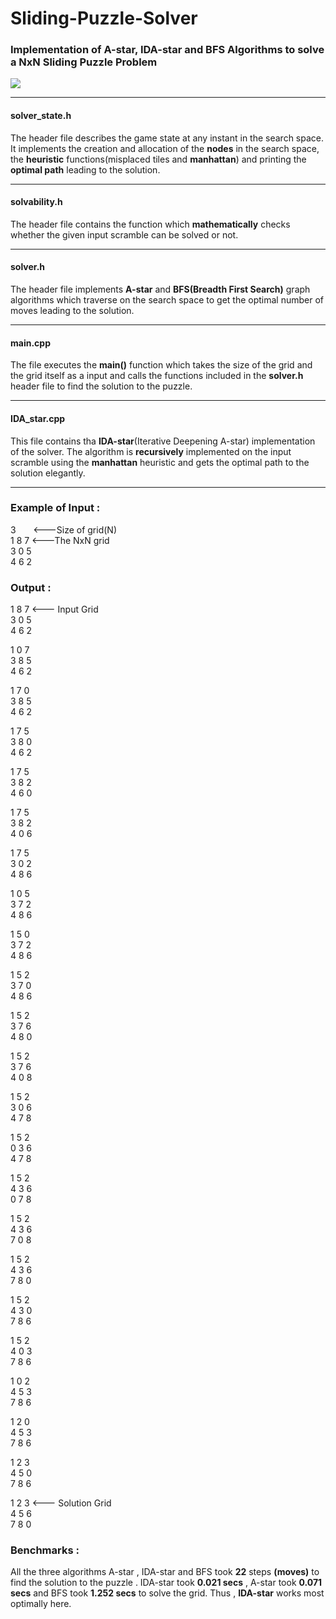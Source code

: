# Sliding-Puzzle-Solver
### Implementation of A-star, IDA-star and BFS Algorithms to solve a NxN Sliding Puzzle Problem

![](https://miro.medium.com/max/1050/1*W7jg4GmEjGBypd9WPktasQ.gif)

---------------------
#### **solver_state.h**

The header file describes the game state at any instant in the search space. It implements the creation and allocation of the **nodes** in the search space, the **heuristic** functions(misplaced tiles and **manhattan**) and printing the **optimal path** leading to the solution.

-----------------
#### **solvability.h**

The header file contains the function which **mathematically** checks whether the given input scramble can be solved or not.

----------------

#### **solver.h**

The header file implements **A-star** and **BFS(Breadth First Search)** graph algorithms which traverse on the search space to get the optimal number of moves leading to the solution.

-------------

#### **main.cpp**

The file executes the **main()** function which takes the size of the grid and the grid itself as a input and calls the functions included in the **solver.h** header file to find the solution to the puzzle.

------------

#### **IDA_star.cpp**

This file contains tha **IDA-star**(Iterative Deepening A-star) implementation of the solver. The algorithm is **recursively** implemented on the input scramble using the **manhattan** heuristic and gets the optimal path to the solution elegantly.

------------

### Example of Input :

3 &nbsp; &nbsp; &nbsp; <---Size of grid(N) </br>
1 8 7  <---The NxN grid </br>
3 0 5  </br>
4 6 2  </br>

### Output :

1 8 7 <--- Input Grid  </br>
3 0 5 </br>
4 6 2 </br>
   
1 0 7   
3 8 5   
4 6 2   
  
1 7 0   
3 8 5  
4 6 2   

1 7 5   
3 8 0   
4 6 2   

1 7 5   
3 8 2   
4 6 0   

1 7 5   
3 8 2   
4 0 6   

1 7 5   
3 0 2   
4 8 6   

1 0 5   
3 7 2   
4 8 6   

1 5 0   
3 7 2   
4 8 6   

1 5 2   
3 7 0   
4 8 6   

1 5 2   
3 7 6   
4 8 0   

1 5 2   
3 7 6   
4 0 8   

1 5 2   
3 0 6   
4 7 8   

1 5 2   
0 3 6   
4 7 8   

1 5 2   
4 3 6   
0 7 8  

1 5 2   
4 3 6   
7 0 8   

1 5 2   
4 3 6   
7 8 0   

1 5 2   
4 3 0   
7 8 6   

1 5 2   
4 0 3   
7 8 6   

1 0 2    
4 5 3   
7 8 6   

1 2 0   
4 5 3   
7 8 6   

1 2 3   
4 5 0   
7 8 6   

1 2 3 <--- Solution Grid   
4 5 6   
7 8 0   
  
### **Benchmarks :**
All the three algorithms A-star , IDA-star and BFS took **22** steps **(moves)** to find the solution to the puzzle . IDA-star took **0.021 secs** , A-star took **0.071 secs** and BFS took **1.252 secs** to solve the grid. Thus , **IDA-star** works most optimally here.







